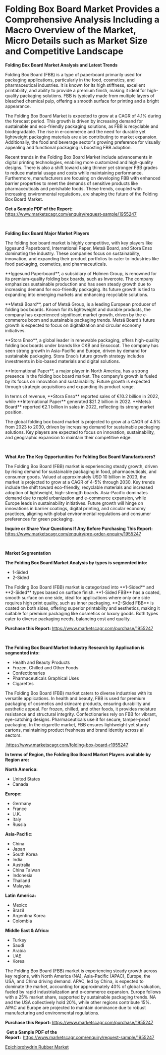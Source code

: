 <p><h1>Folding Box Board Market Provides a Comprehensive Analysis Including a Macro Overview of the Market, Micro Details such as Market Size and Competitive Landscape</h1></p><p><strong>Folding Box Board Market Analysis and Latest Trends</strong></p>
<p><p>Folding Box Board (FBB) is a type of paperboard primarily used for packaging applications, particularly in the food, cosmetics, and pharmaceutical industries. It is known for its high stiffness, excellent printability, and ability to provide a premium finish, making it ideal for high-quality packaging solutions. FBB is typically made from multiple layers of bleached chemical pulp, offering a smooth surface for printing and a bright appearance.</p><p>The Folding Box Board Market is expected to grow at a CAGR of 4.1% during the forecast period. This growth is driven by increasing demand for sustainable and eco-friendly packaging solutions, as FBB is recyclable and biodegradable. The rise in e-commerce and the need for durable yet lightweight packaging materials are also contributing to market expansion. Additionally, the food and beverage sector's growing preference for visually appealing and functional packaging is boosting FBB adoption.</p><p>Recent trends in the Folding Box Board Market include advancements in digital printing technologies, enabling more customized and high-quality designs. There is also a shift toward using thinner yet stronger FBB grades to reduce material usage and costs while maintaining performance. Furthermore, manufacturers are focusing on developing FBB with enhanced barrier properties to meet the demands of sensitive products like pharmaceuticals and perishable foods. These trends, coupled with increasing environmental regulations, are shaping the future of the Folding Box Board Market.</p></p>
<p><strong>Get a Sample PDF of the Report:&nbsp;</strong> <a href="https://www.marketscagr.com/enquiry/request-sample/1955247?utm_campaign=1836&utm_medium=2&utm_source=Github&utm_content=ia&utm_term=25012025&utm_id=folding-box-board">https://www.marketscagr.com/enquiry/request-sample/1955247</a></p>
<p>&nbsp;</p>
<p><strong>Folding Box Board Major Market Players</strong></p>
<p><p>The folding box board market is highly competitive, with key players like Iggesund Paperboard, International Paper, Metsä Board, and Stora Enso dominating the industry. These companies focus on sustainability, innovation, and expanding their product portfolios to cater to industries like food packaging, cosmetics, and pharmaceuticals.</p><p>**Iggesund Paperboard**, a subsidiary of Holmen Group, is renowned for its premium-quality folding box boards, such as Invercote. The company emphasizes sustainable production and has seen steady growth due to increasing demand for eco-friendly packaging. Its future growth is tied to expanding into emerging markets and enhancing recyclable solutions.</p><p>**Metsä Board**, part of Metsä Group, is a leading European producer of folding box boards. Known for its lightweight and durable products, the company has experienced significant market growth, driven by the e-commerce boom and sustainable packaging trends. Metsä Board’s future growth is expected to focus on digitalization and circular economy initiatives.</p><p>**Stora Enso**, a global leader in renewable packaging, offers high-quality folding box boards under brands like CKB and Ensocoat. The company has seen strong growth in Asia-Pacific and Europe, driven by demand for sustainable packaging. Stora Enso’s future growth strategy includes investments in bio-based materials and digital solutions.</p><p>**International Paper**, a major player in North America, has a strong presence in the folding box board market. The company’s growth is fueled by its focus on innovation and sustainability. Future growth is expected through strategic acquisitions and expanding its product range.</p><p>In terms of revenue, **Stora Enso** reported sales of €10.2 billion in 2022, while **International Paper** generated $21.2 billion in 2022. **Metsä Board** reported €2.1 billion in sales in 2022, reflecting its strong market position.</p><p>The global folding box board market is projected to grow at a CAGR of 4.5% from 2023 to 2030, driven by increasing demand for sustainable packaging solutions. Key players are expected to focus on innovation, sustainability, and geographic expansion to maintain their competitive edge.</p></p>
<p>&nbsp;</p>
<p><strong>What Are The Key Opportunities For Folding Box Board Manufacturers?</strong></p>
<p><p>The Folding Box Board (FBB) market is experiencing steady growth, driven by rising demand for sustainable packaging in food, pharmaceuticals, and consumer goods. Valued at approximately USD 10 billion in 2023, the market is projected to grow at a CAGR of 4-5% through 2030. Key trends include the shift toward eco-friendly, recyclable materials and increased adoption of lightweight, high-strength boards. Asia-Pacific dominates demand due to rapid urbanization and e-commerce expansion, while Europe leads in sustainability initiatives. Future growth will hinge on innovations in barrier coatings, digital printing, and circular economy practices, aligning with global environmental regulations and consumer preferences for green packaging.</p></p>
<p><strong>Inquire or Share Your Questions If Any Before Purchasing This Report:</strong> <a href="https://www.marketscagr.com/enquiry/pre-order-enquiry/1955247?utm_campaign=1836&utm_medium=2&utm_source=Github&utm_content=ia&utm_term=25012025&utm_id=folding-box-board">https://www.marketscagr.com/enquiry/pre-order-enquiry/1955247</a></p>
<p>&nbsp;</p>
<p><strong>Market Segmentation</strong></p>
<p><strong>The Folding Box Board Market Analysis by types is segmented into:</strong></p>
<p><ul><li>1-Sided</li><li>2-Sided</li></ul></p>
<p><p>The Folding Box Board (FBB) market is categorized into **1-Sided** and **2-Sided** types based on surface finish. **1-Sided FBB** has a coated, smooth surface on one side, ideal for applications where only one side requires high print quality, such as inner packaging. **2-Sided FBB** is coated on both sides, offering superior printability and aesthetics, making it suitable for premium packaging like cosmetics or luxury goods. Both types cater to diverse packaging needs, balancing cost and quality.</p></p>
<p><strong>Purchase this Report:&nbsp;</strong><a href="https://www.marketscagr.com/purchase/1955247?utm_campaign=1836&utm_medium=2&utm_source=Github&utm_content=ia&utm_term=25012025&utm_id=folding-box-board">https://www.marketscagr.com/purchase/1955247</a></p>
<p>&nbsp;</p>
<p><strong>The Folding Box Board Market Industry Research by Application is segmented into:</strong></p>
<p><ul><li>Health and Beauty Products</li><li>Frozen, Chilled and Other Foods</li><li>Confectionaries</li><li>Pharmaceuticals Graphical Uses</li><li>Cigarettes</li></ul></p>
<p><p>The Folding Box Board (FBB) market caters to diverse industries with its versatile applications. In health and beauty, FBB is used for premium packaging of cosmetics and skincare products, ensuring durability and aesthetic appeal. For frozen, chilled, and other foods, it provides moisture resistance and structural integrity. Confectionaries rely on FBB for vibrant, eye-catching designs. Pharmaceuticals use it for secure, tamper-proof packaging. In the cigarette market, FBB ensures lightweight yet sturdy cartons, maintaining product freshness and brand identity across all sectors.</p></p>
<p><a href="https://www.marketscagr.com/folding-box-board-r1955247?utm_campaign=1836&utm_medium=2&utm_source=Github&utm_content=ia&utm_term=25012025&utm_id=folding-box-board">&nbsp;https://www.marketscagr.com/folding-box-board-r1955247</a></p>
<p><strong>In terms of Region, the Folding Box Board Market Players available by Region are:</strong></p>
<p>
    <p> <strong> North America: </strong>
        <ul>
            <li>United States</li>
            <li>Canada</li>
        </ul>
        </p> 
    <p> <strong> Europe: </strong>
        <ul>
            <li>Germany</li>
            <li>France</li>
            <li>U.K.</li>
            <li>Italy</li>
            <li>Russia</li>
        </ul>
        </p> 
    <p> <strong> Asia-Pacific: </strong>
        <ul>
            <li>China</li>
            <li>Japan</li>
            <li>South Korea</li>
            <li>India</li>
            <li>Australia</li>
            <li>China Taiwan</li>
            <li>Indonesia</li>
            <li>Thailand</li>
            <li>Malaysia</li>
        </ul>
        </p> 
    <p> <strong> Latin America: </strong>
        <ul>
            <li>Mexico</li>
            <li>Brazil</li>
            <li>Argentina Korea</li>
            <li>Colombia</li>
        </ul>
        </p> 
    <p> <strong> Middle East & Africa: </strong>
        <ul>
            <li>Turkey</li>
            <li>Saudi</li>
            <li>Arabia</li>
            <li>UAE</li>
            <li>Korea</li>
        </ul>
    </p>
    </p>
<p><p>The Folding Box Board (FBB) market is experiencing steady growth across key regions, with North America (NA), Asia-Pacific (APAC), Europe, the USA, and China driving demand. APAC, led by China, is expected to dominate the market, accounting for approximately 40% of global valuation, fueled by rapid industrialization and e-commerce expansion. Europe follows with a 25% market share, supported by sustainable packaging trends. NA and the USA collectively hold 20%, while other regions contribute 15%. APAC and Europe are projected to maintain dominance due to robust manufacturing and environmental regulations.</p></p>
<p><strong>Purchase this Report: </strong><a href="https://www.marketscagr.com/purchase/1955247?utm_campaign=1836&utm_medium=2&utm_source=Github&utm_content=ia&utm_term=25012025&utm_id=folding-box-board">https://www.marketscagr.com/purchase/1955247</a></p>
<p>&nbsp;<strong>Get a Sample PDF of the Report:&nbsp;&nbsp;</strong><a href="https://www.marketscagr.com/enquiry/request-sample/1955247?utm_campaign=1836&utm_medium=2&utm_source=Github&utm_content=ia&utm_term=25012025&utm_id=folding-box-board">https://www.marketscagr.com/enquiry/request-sample/1955247</a></p>
<p><strong></strong></p>
<p><p><a href="https://github.com/mabutironaldo/Market-Research-Report-List-6/blob/main/epichlorohydrin-rubber-market.md?utm_campaign=1836&utm_medium=2&utm_source=Github&utm_content=ia&utm_term=25012025&utm_id=folding-box-board">Epichlorohydrin Rubber Market</a></p></p>